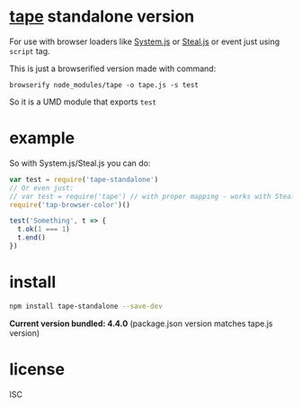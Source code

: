 # [tape](https://github.com/substack/tape) standalone version

For use with browser loaders like [System.js](https://github.com/systemjs/systemjs) 
or [Steal.js](https://github.com/stealjs/steal) or event just using `script` tag.

This is just a browserified version made with command:
```
browserify node_modules/tape -o tape.js -s test
```

So it is a UMD module that exports `test`

# example

So with System.js/Steal.js you can do:
``` js
var test = require('tape-standalone')
// Or even just:
// var test = require('tape') // with proper mapping - works with Steal.js without config
require('tap-browser-color')()

test('Something', t => {
  t.ok(1 === 1)
  t.end()
})
```

# install

```bash
npm install tape-standalone --save-dev
```

**Current version bundled: 4.4.0** (package.json version matches tape.js version)

# license

ISC
